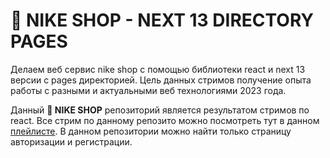 # 👟 NIKE SHOP - NEXT 13 DIRECTORY PAGES

Делаем веб сервис nike shop с помощью библиотеки react и next 13 версии с pages директорией. Цель данных стримов получение опыта работы с разными и актуальными веб технологиями 2023 года.

Данный **👟 NIKE SHOP** репозиторий является результатом стримов по react. Все стрим по данному репозито можно посмотреть тут в данном [плейлисте](https://youtube.com/playlist?list=PL_trBE0sVQmdBX6MDke9UlvCbqdBCI8iM). В данном репозитории можно найти только страницу авторизации и регистрации.
